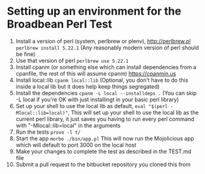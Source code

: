 Setting up an environment for the Broadbean Perl Test
=====================================================

1. Install a version of perl (system, perlbrew or plenv), <http://perlbrew.pl> `perlbrew install 5.22.1` (Any reasonably modern version of perl should be fine)
2. Use that version of perl `perlbrew use 5.22.1`
2. Install cpanm (or something else which can install dependencies from a cpanfile, the rest of this will assume cpanm) <https://cpanmin.us>
3. Install local::lib `cpanm local::lib` (Optional, you don't have to do this inside a local lib but it does help keep things segregated)
4. Install the dependencies `cpanm -L local --installdeps .` (You can skip -L local if you're OK with just installingt in your basic perl library)
5. Set up your shell to use the local lib as default, `eval "$(perl -Mlocal::lib=local)"`, This will set up your shell to use the local lib as the current perl library, it just saves you having to run every perl command with "-Mlocal::lib=local" in the arguments
6. Run the tests `prove -l t/`
7. Start the app `morbo ./bin/app.pl` This will now run the Mojolicious app which will default to port 3000 on the local host
8. Make your changes to complete the test as described in the TEST.md file
9. Submit a pull request to the bitbucket repository you cloned this from
